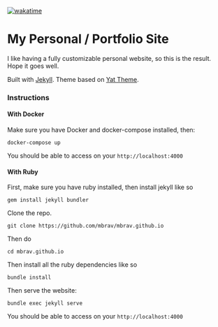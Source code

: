 [![wakatime](https://wakatime.com/badge/github/mbrav/mbrav.github.io.svg)](https://wakatime.com/badge/github/mbrav/mbrav.github.io)

# My Personal / Portfolio Site

I like having a fully customizable personal website, so this is the result. Hope it goes well.

Built with [Jekyll](https://jekyllrb.com/). Theme based on [Yat Theme](https://github.com/jeffreytse/jekyll-theme-yat).

### Instructions

#### With Docker

Make sure you have Docker and docker-compose installed, then:

`docker-compose up`

You should be able to access on your `http://localhost:4000`

#### With Ruby

First, make sure you have ruby installed, then install jekyll like so

`gem install jekyll bundler`

Clone the repo.

`git clone https://github.com/mbrav/mbrav.github.io`

Then do

`cd mbrav.github.io`

Then install all the ruby dependencies like so

`bundle install`

Then serve the website:

`bundle exec jekyll serve`

You should be able to access on your `http://localhost:4000`
